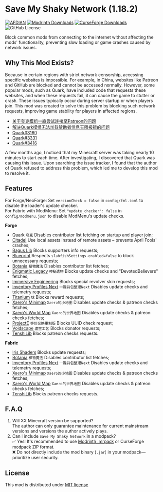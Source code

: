 # Save My Shaky Network (1.18.2)

[![AFDIAN](https://img.shields.io/badge/%E7%88%B1%E5%8F%91%E7%94%B5-Gizmo-%23946ce6)](https://afdian.com/a/gizmo)
[![Modrinth Downloads](https://img.shields.io/modrinth/dt/oXzIQwRj?logo=modrinth&label=Modrinth)](https://modrinth.com/project/oXzIQwRj)
[![CurseForge Downloads](https://img.shields.io/curseforge/dt/1129397?logo=curseforge&label=CurseForge)](https://www.curseforge.com/minecraft/mc-mods/smsn)
![GitHub License](https://img.shields.io/github/license/gizmo-ds/smsn-mod?style=flat&label=License)

Block common mods from connecting to the internet without affecting the mods' functionality, preventing slow loading or
game crashes caused by network issues.

## Why This Mod Exists?

Because in certain regions with strict network censorship, accessing specific websites is impossible. For example, in
China, websites like Patreon and GitHub are blocked and cannot be accessed normally. However, some popular mods, such as
Quark, have included code that requests these websites, and when these requests fail, it can cause the game to stutter
or crash. These issues typically occur during server startup or when players join. This mod was created to solve this
problem by blocking such network requests, improving game stability for players in affected regions.

- [关于夸克模组一直尝试连接至Patreon的问题](https://www.bilibili.com/video/BV14E421u7Kt/)
- [解决Quark模组无法加载赞助者信息无限报错的问题](https://www.bilibili.com/read/cv13814407/)
- [Quark#3160](https://github.com/VazkiiMods/Quark/issues/3160)
- [Quark#3331](https://github.com/VazkiiMods/Quark/issues/3331)
- [Quark#3416](https://github.com/VazkiiMods/Quark/issues/3416)

A few months ago, I noticed that my Minecraft server was taking nearly 10 minutes to start each time. After
investigating, I discovered that Quark was causing this issue. Upon searching the issue tracker, I found that the author
of Quark refused to address this problem, which led me to develop this mod to resolve it.

## Features

For Forge/NeoForge: Set `versionCheck = false` in `config/fml.toml` to disable the loader's update checker.  
For Fabric with ModMenu: Set `"update_checker": false` in `config/modmenu.json` to disable ModMenu's update checks.

**Forge**

- [Quark](https://www.curseforge.com/minecraft/mc-mods/quark "3.2-358") `夸克` Disables contributor list fetching on
  startup and player join;
- [Citadel](https://www.curseforge.com/minecraft/mc-mods/citadel "1.11.3") Use local assets instead of remote assets –
  prevents April Fools' crashes;
- [Bagus Lib](https://www.curseforge.com/minecraft/mc-mods/bagus-lib "1.18.2-3.6.1") Blocks supporters info requests;
- [Blueprint](https://www.curseforge.com/minecraft/mc-mods/blueprint "1.18.2-5.5.0") Respects
  `slabfishSettings.enabled=false` to block unnecessary requests;
- [Botania](https://www.curseforge.com/minecraft/mc-mods/botania "1.18.2-435") `植物魔法` Disables contributor list
  fetches;
- [Enigmatic Legacy](https://www.curseforge.com/minecraft/mc-mods/enigmatic-legacy "2.25.0") `神秘遗物` Blocks update
  checks and "DevotedBelievers" fetches;
- [Immersive Engineering](https://www.curseforge.com/minecraft/mc-mods/immersive-engineering "1.18.2-8.4.0-161") Blocks
  special revolver skin requests;
- [Inventory Profiles Next](https://www.curseforge.com/minecraft/mc-mods/inventory-profiles-next "forge-1.18.2-1.10.14")
  `一键背包整理Next` Disables update checks and telemetry requests;
- [Titanium](https://www.curseforge.com/minecraft/mc-mods/titanium "3.5.9") `钛` Blocks reward requests;
- [Xaero's Minimap](https://www.curseforge.com/minecraft/mc-mods/xaeros-minimap "25.2.6_Forge_1.18.2") `Xaero的小地图`
  Disables update checks & patreon checks fetches;
- [Xaero's World Map](https://www.curseforge.com/minecraft/mc-mods/xaeros-world-map "1.39.9_Forge_1.18.2") `Xaero的世界地图`
  Disables update checks & patreon checks fetches;
- [ProjectE](https://www.curseforge.com/minecraft/mc-mods/projecte "1.0.1") `等价交换重制版` Blocks UUID check request;
- [Voidscape](https://www.curseforge.com/minecraft/mc-mods/voidscape "0.2.88") `虚空工艺` Blocks donator requests;
- [TenshiLib](https://www.curseforge.com/minecraft/mc-mods/tenshilib "1.6.8") Blocks patreon checks requests.

**Fabric**

- [Iris Shaders](https://www.curseforge.com/minecraft/mc-mods/irisshaders "1.6.11+1.18.2") Blocks update requests;
- [Botania](https://www.curseforge.com/minecraft/mc-mods/botania "1.18.2-435-FABRIC") `植物魔法` Disables contributor
  list fetches;
- [Inventory Profiles Next](https://www.curseforge.com/minecraft/mc-mods/inventory-profiles-next "fabric-1.18.2-1.10.15")
  `一键背包整理Next` Disables update checks and telemetry requests;
- [Xaero's Minimap](https://www.curseforge.com/minecraft/mc-mods/xaeros-minimap "25.2.6_Fabric_1.18.2") `Xaero的小地图`
  Disables update checks & patreon checks fetches;
- [Xaero's World Map](https://www.curseforge.com/minecraft/mc-mods/xaeros-world-map "1.39.9_Fabric_1.18.2") `Xaero的世界地图`
  Disables update checks & patreon checks fetches;
- [TenshiLib](https://www.curseforge.com/minecraft/mc-mods/tenshilib-fabric "1.6.7") Blocks patreon checks requests.

## F.A.Q

1. Will XX Minecraft version be supported?  
   The author can only guarantee maintenance for current mainstream versions and versions the author actively plays.
2. Can I include `Save My Shaky Network` in a modpack?  
   ✅ Yes! It's recommended to
   use [Modrinth .mrpack](https://support.modrinth.com/en/articles/8802351-modrinth-modpack-format-mrpack) or CurseForge
   modpack ZIP format.  
   ❌ Do not directly include the mod binary (`.jar`) in your modpack—prioritize user security.

## License

This mod is distributed under [MIT license](https://github.com/gizmo-ds/smsn-mod/blob/1.18.2/LICENSE)
